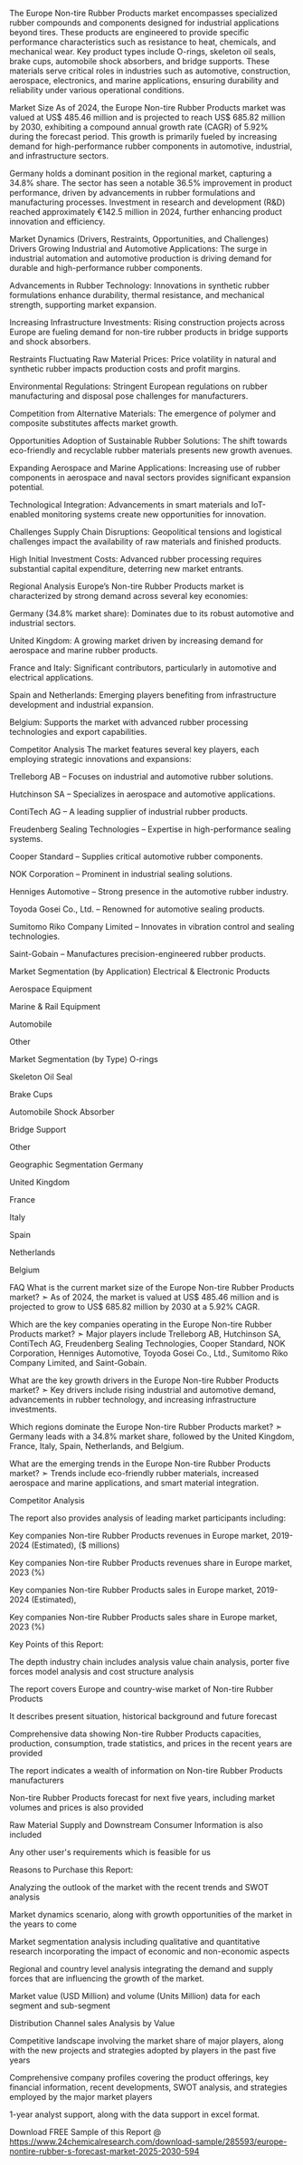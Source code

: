 The Europe Non-tire Rubber Products market encompasses specialized rubber compounds and components designed for industrial applications beyond tires. These products are engineered to provide specific performance characteristics such as resistance to heat, chemicals, and mechanical wear. Key product types include O-rings, skeleton oil seals, brake cups, automobile shock absorbers, and bridge supports. These materials serve critical roles in industries such as automotive, construction, aerospace, electronics, and marine applications, ensuring durability and reliability under various operational conditions.

Market Size
As of 2024, the Europe Non-tire Rubber Products market was valued at US$ 485.46 million and is projected to reach US$ 685.82 million by 2030, exhibiting a compound annual growth rate (CAGR) of 5.92% during the forecast period. This growth is primarily fueled by increasing demand for high-performance rubber components in automotive, industrial, and infrastructure sectors.

Germany holds a dominant position in the regional market, capturing a 34.8% share. The sector has seen a notable 36.5% improvement in product performance, driven by advancements in rubber formulations and manufacturing processes. Investment in research and development (R&D) reached approximately €142.5 million in 2024, further enhancing product innovation and efficiency.

Market Dynamics (Drivers, Restraints, Opportunities, and Challenges)
Drivers
Growing Industrial and Automotive Applications: The surge in industrial automation and automotive production is driving demand for durable and high-performance rubber components.

Advancements in Rubber Technology: Innovations in synthetic rubber formulations enhance durability, thermal resistance, and mechanical strength, supporting market expansion.

Increasing Infrastructure Investments: Rising construction projects across Europe are fueling demand for non-tire rubber products in bridge supports and shock absorbers.

Restraints
Fluctuating Raw Material Prices: Price volatility in natural and synthetic rubber impacts production costs and profit margins.

Environmental Regulations: Stringent European regulations on rubber manufacturing and disposal pose challenges for manufacturers.

Competition from Alternative Materials: The emergence of polymer and composite substitutes affects market growth.

Opportunities
Adoption of Sustainable Rubber Solutions: The shift towards eco-friendly and recyclable rubber materials presents new growth avenues.

Expanding Aerospace and Marine Applications: Increasing use of rubber components in aerospace and naval sectors provides significant expansion potential.

Technological Integration: Advancements in smart materials and IoT-enabled monitoring systems create new opportunities for innovation.

Challenges
Supply Chain Disruptions: Geopolitical tensions and logistical challenges impact the availability of raw materials and finished products.

High Initial Investment Costs: Advanced rubber processing requires substantial capital expenditure, deterring new market entrants.

Regional Analysis
Europe’s Non-tire Rubber Products market is characterized by strong demand across several key economies:

Germany (34.8% market share): Dominates due to its robust automotive and industrial sectors.

United Kingdom: A growing market driven by increasing demand for aerospace and marine rubber products.

France and Italy: Significant contributors, particularly in automotive and electrical applications.

Spain and Netherlands: Emerging players benefiting from infrastructure development and industrial expansion.

Belgium: Supports the market with advanced rubber processing technologies and export capabilities.

Competitor Analysis
The market features several key players, each employing strategic innovations and expansions:

Trelleborg AB – Focuses on industrial and automotive rubber solutions.

Hutchinson SA – Specializes in aerospace and automotive applications.

ContiTech AG – A leading supplier of industrial rubber products.

Freudenberg Sealing Technologies – Expertise in high-performance sealing systems.

Cooper Standard – Supplies critical automotive rubber components.

NOK Corporation – Prominent in industrial sealing solutions.

Henniges Automotive – Strong presence in the automotive rubber industry.

Toyoda Gosei Co., Ltd. – Renowned for automotive sealing products.

Sumitomo Riko Company Limited – Innovates in vibration control and sealing technologies.

Saint-Gobain – Manufactures precision-engineered rubber products.

Market Segmentation (by Application)
Electrical & Electronic Products

Aerospace Equipment

Marine & Rail Equipment

Automobile

Other

Market Segmentation (by Type)
O-rings

Skeleton Oil Seal

Brake Cups

Automobile Shock Absorber

Bridge Support

Other

Geographic Segmentation
Germany

United Kingdom

France

Italy

Spain

Netherlands

Belgium

FAQ
What is the current market size of the Europe Non-tire Rubber Products market?
➣ As of 2024, the market is valued at US$ 485.46 million and is projected to grow to US$ 685.82 million by 2030 at a 5.92% CAGR.

Which are the key companies operating in the Europe Non-tire Rubber Products market?
➣ Major players include Trelleborg AB, Hutchinson SA, ContiTech AG, Freudenberg Sealing Technologies, Cooper Standard, NOK Corporation, Henniges Automotive, Toyoda Gosei Co., Ltd., Sumitomo Riko Company Limited, and Saint-Gobain.

What are the key growth drivers in the Europe Non-tire Rubber Products market?
➣ Key drivers include rising industrial and automotive demand, advancements in rubber technology, and increasing infrastructure investments.

Which regions dominate the Europe Non-tire Rubber Products market?
➣ Germany leads with a 34.8% market share, followed by the United Kingdom, France, Italy, Spain, Netherlands, and Belgium.

What are the emerging trends in the Europe Non-tire Rubber Products market?
➣ Trends include eco-friendly rubber materials, increased aerospace and marine applications, and smart material integration.

Competitor Analysis

The report also provides analysis of leading market participants including:

Key companies Non-tire Rubber Products revenues in Europe market, 2019-2024 (Estimated), ($ millions)

Key companies Non-tire Rubber Products revenues share in Europe market, 2023 (%)

Key companies Non-tire Rubber Products sales in Europe market, 2019-2024 (Estimated),

Key companies Non-tire Rubber Products sales share in Europe market, 2023 (%)

Key Points of this Report:

The depth industry chain includes analysis value chain analysis, porter five forces model analysis and cost structure analysis

The report covers Europe and country-wise market of Non-tire Rubber Products

It describes present situation, historical background and future forecast

Comprehensive data showing Non-tire Rubber Products capacities, production, consumption, trade statistics, and prices in the recent years are provided

The report indicates a wealth of information on Non-tire Rubber Products manufacturers

Non-tire Rubber Products forecast for next five years, including market volumes and prices is also provided

Raw Material Supply and Downstream Consumer Information is also included

Any other user's requirements which is feasible for us

Reasons to Purchase this Report:

Analyzing the outlook of the market with the recent trends and SWOT analysis

Market dynamics scenario, along with growth opportunities of the market in the years to come

Market segmentation analysis including qualitative and quantitative research incorporating the impact of economic and non-economic aspects

Regional and country level analysis integrating the demand and supply forces that are influencing the growth of the market.

Market value (USD Million) and volume (Units Million) data for each segment and sub-segment

Distribution Channel sales Analysis by Value

Competitive landscape involving the market share of major players, along with the new projects and strategies adopted by players in the past five years

Comprehensive company profiles covering the product offerings, key financial information, recent developments, SWOT analysis, and strategies employed by the major market players

1-year analyst support, along with the data support in excel format.

Download FREE Sample of this Report @ https://www.24chemicalresearch.com/download-sample/285593/europe-nontire-rubber-s-forecast-market-2025-2030-594
